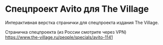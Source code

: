 # Спецпроект Avito для The Village 

Интерактивная верстка странички для спецпроекта издания The Village. 


Страничка спецпроекта (из России смотрите через VPN) https://www.the-village.ru/people/specials/avito-1141
